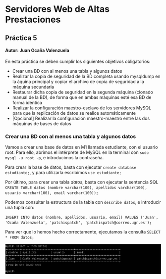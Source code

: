 # Servidores Web de Altas Prestaciones

## Práctica 5

#### Autor: Juan Ocaña Valenzuela

En esta práctica se deben cumplir los siguientes objetivos obligatorios:

- Crear una BD con al menos una tabla y algunos datos
- Realizar la copia de seguridad de la BD completa usando mysqldump en la áquina principal y copiar el archivo de copia de seguridad a la máquina secundaria
- Restaurar dicha copia de seguridad en la segunda máquina (clonado manual de la BD), de forma que en ambas máquinas esté esa BD de forma idéntica
- Realizar la configuración maestro-esclavo de los servidores MySQL para que la replicación de datos se realice automáticamente
- [Opcional] Realizar la configuración maestro-maestro entre las dos máquinas de bases de datos



### Crear una BD con al menos una tabla y algunos datos

Vamos a crear una base de datos en M1 llamada estudiante, con el usuario root. Para ello, abrimos el intérprete de MySQL en la terminal con `sudo mysql -u root -p`, e introducimos la contraseña.

Para crear la base de datos, basta con ejecutar `create database estudiante;`, y para utilizarla escribimos `use estudiante;`

Por último, para crear una tabla *datos*, basta con ejecutar la sentencia SQL `CREATE TABLE datos (nombre varchar(100), apellidos varchar(100), usuario varchar(100), email varchar(100));`

Podemos consultar la estructura de la tabla con `describe datos`, e introducir una tupla con:

`INSERT INTO datos (nombre, apellidos, usuario, email) VALUES ('Juan', 'Ocaña Valenzuela', 'patchispatch', 'patchispatch@correo.ugr.es');`

Para ver que lo hemos hecho correctamente, ejecutamos la consulta `SELECT * FROM datos;`

![](img/select.png)

